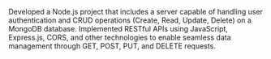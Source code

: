Developed a Node.js project that includes a server capable of handling user authentication and CRUD operations (Create, Read, Update, Delete) on a MongoDB database. Implemented RESTful APIs using JavaScript, Express.js, CORS, and other technologies to enable seamless data management through GET, POST, PUT, and DELETE requests.
